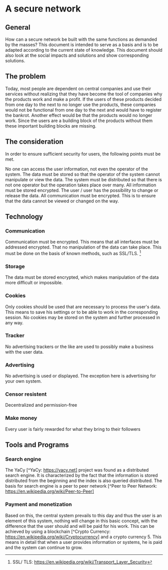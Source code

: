 
# A secure network
## General
How can a secure network be built with the same functions as demanded by the masses? This document is intended to serve as a basis and is to be adapted according to the current state of knowledge. This document should also look at the social impacts and solutions and show corresponding solutions.

## The problem
Today, most people are dependent on central companies and use their services without realizing that they have become the tool of companies why the products work and make a profit. If the users of these products decided from one day to the next to no longer use the products, these companies would not be functional from one day to the next and would have to register the bankrot. Another effect would be that the products would no longer work. Since the users are a building block of the products without them these important building blocks are missing.

## The consideration
In order to ensure sufficient security for users, the following points must be met.

No one can access the user information, not even the operator of the system.
The data must be stored so that the operator of the system cannot manipulate or view the data.
The system must be distributed so that there is not one operator but the operation takes place over many.
All information must be stored encrypted. The user / user has the possibility to change or release the data.
All communication must be encrypted. This is to ensure that the data cannot be viewed or changed on the way.
## Technology
### Communication
Communication must be encrypted. This means that all interfaces must be addressed encrypted. That no manipulation of the data can take place. This must be done on the basis of known methods, such as SSL/TLS. [^1]

### Storage
The data must be stored encrypted, which makes manipulation of the data more difficult or impossible.

### Cookies
Only cookies should be used that are necessary to process the user's data. This means to save his settings or to be able to work in the corresponding session. No cookies may be stored on the system and further processed in any way.

### Tracker
No advertising trackers or the like are used to possibly make a business with the user data.

### Advertising
No advertising is used or displayed. The exception here is advertising for your own system.

### Censor resistent ‎
Decentralized and permission-free

### Make money
Every user is fairly rewarded for what they bring to their followers

## Tools and Programs
### Search engine
The YaCy [^YaCy: https://yacy.net] project was found as a distributed search engine. It is characterized by the fact that the information is stored distributed from the beginning and the index is also queried distributed. The basis for search engine is a peer to peer network [^Peer to Peer Network: https://en.wikipedia.org/wiki/Peer-to-Peer]

### Payment and monetization
Based on this, the central system prevails to this day and thus the user is an element of this system, nothing will change in this basic concept, with the difference that the user should and will be paid for his work. This can be achieved by using a blockchain [^Crypto Currency: https://en.wikipedia.org/wiki/Cryptocurrency] and a crypto currency 5. This means in detail that when a user provides information or systems, he is paid and the system can continue to grow.


[^1]: SSL/ TLS: https://en.wikipedia.org/wiki/Transport_Layer_Security
